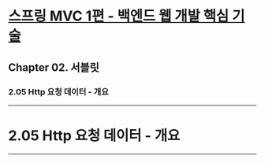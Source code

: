 # <a href = "../README.md" target="_blank">스프링 MVC 1편 - 백엔드 웹 개발 핵심 기술</a>
## Chapter 02. 서블릿
### 2.05 Http 요청 데이터 - 개요


---

# 2.05 Http 요청 데이터 - 개요

---
